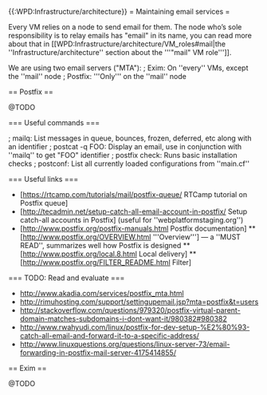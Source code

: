 {{:WPD:Infrastructure/architecture}}
= Maintaining email services =

Every VM relies on a node to send email for them. The node who’s sole responsibility is to relay emails has "email" in its name, you can read more about that in [[WPD:Infrastructure/architecture/VM_roles#mail|the ''Infrastructure/architecture'' section about the '''"mail" VM role''']].

We are using two email servers ("MTA"):
; Exim: On ''every'' VMs, except the ''mail'' node
; Postfix: '''Only''' on the ''mail'' node

== Postfix ==

@TODO

=== Useful commands ===

; mailq: List messages in queue, bounces, frozen, deferred, etc along with an identifier
; postcat -q FOO: Display an email, use in conjunction with ''mailq'' to get "FOO" identifier
; postfix check: Runs basic installation checks
; postconf: List all currently loaded configurations from ''main.cf''


=== Useful links ===

* [https://rtcamp.com/tutorials/mail/postfix-queue/ RTCamp tutorial on Postfix queue]
* [http://tecadmin.net/setup-catch-all-email-account-in-postfix/ Setup catch-all accounts in Postfix] (useful for ''webplatformstaging.org'')
* [http://www.postfix.org/postfix-manuals.html Postfix documentation]
** [http://www.postfix.org/OVERVIEW.html '''Overview'''] — a ''MUST READ'', summarizes well how Postfix is designed
** [http://www.postfix.org/local.8.html Local delivery]
** [http://www.postfix.org/FILTER_README.html Filter]

=== TODO: Read and evaluate ===

* http://www.akadia.com/services/postfix_mta.html
* http://rimuhosting.com/support/settingupemail.jsp?mta=postfix&t=users
* http://stackoverflow.com/questions/979320/postfix-virtual-parent-domain-matches-subdomains-i-dont-want-it/980382#980382
* http://www.rwahyudi.com/linux/postfix-for-dev-setup-%E2%80%93-catch-all-email-and-forward-it-to-a-specific-address/
* http://www.linuxquestions.org/questions/linux-server-73/email-forwarding-in-postfix-mail-server-4175414855/

== Exim ==

@TODO